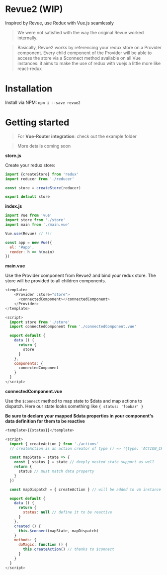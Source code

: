 
# Revue2 (WIP)
Inspired by Revue, use Redux with Vue.js seamlessly
> We were not satisfied with the way the original Revue worked internally.

> Basically, Revue2 works by referencing your redux store on a Provider component. Every child component of the Provider will be able to access the store via a $connect method available on all Vue instances: it aims to make the use of redux with vuejs a little more like react-redux

# Installation
Install via NPM: `npm i --save revue2`

# Getting started
> For **Vue-Router integration**: check out the example folder

> More details coming soon

**store.js**

Create your redux store:
```js
import {createStore} from 'redux'
import reducer from './reducer'

const store = createStore(reducer)

export default store
```

**index.js**

```js
import Vue from 'vue'
import store from './store'
import main from './main.vue'

Vue.use(Revue) // !!!

const app = new Vue({
  el: '#app',
  render: h => h(main)
})
```

**main.vue**

Use the Provider component from Revue2 and bind your redux store. The store will be provided to all children components.

```js
<template>
    <Provider :store="store">
      <connectedComponent></connectedComponent>
    </Provider>
</template>

<script>
  import store from './store'
  import connectedComponent from './connectedComponent.vue'

  export default {
    data () {
      return {
        store
      }
    },
    components: {
      connectedComponent
    }
  }
</script>
```

**connectedComponent.vue**

Use the `$connect` method to map state to $data and map actions to dispatch.
Here our state looks something like `{ status: 'foobar' }`

**Be sure to declare your mapped $data properties in your component's data definition for them to be reactive**

```js
<template>{{status}}</template>

<script>
  import { createAction } from './actions'
  // createAction is an action creator of type () => ({type: 'ACTION_CREATED'})

  const mapState = state => {
    const { status } = state // deeply nested state support as well
    return {
      status // must match data property
    }
  })

  const mapDispatch = { createAction } // will be added to vm instance

  export default {
    data () {
      return {
        status: null // define it to be reactive
      }
    },
    created () {
      this.$connect(mapState, mapDispatch)
    }
    methods: {
      doMagic: function () {
        this.createAction() // thanks to $connect
      }
    }
  }
</script>
```
